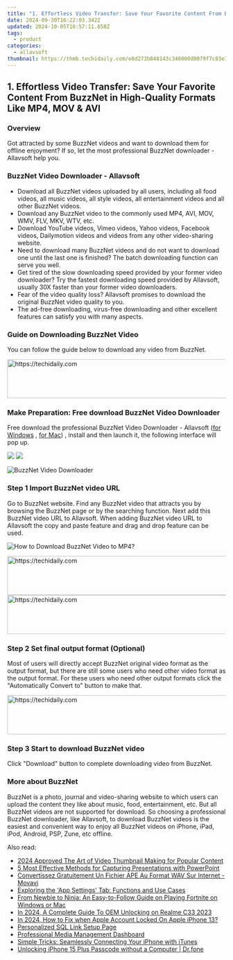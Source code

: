 ```yaml
---
title: "1. Effortless Video Transfer: Save Your Favorite Content From BuzzNet in High-Quality Formats Like MP4, MOV & AVI"
date: 2024-09-30T16:22:03.342Z
updated: 2024-10-05T16:57:11.658Z
tags:
  - product
categories:
  - allavsoft
thumbnail: https://thmb.techidaily.com/e8d273b848143c340000d0079f7c83e7faa1151d78bf679fca424eb3bb1ead67.jpg
---
```


## 1. Effortless Video Transfer: Save Your Favorite Content From BuzzNet in High-Quality Formats Like MP4, MOV & AVI

### Overview

Got attracted by some BuzzNet videos and want to download them for offline enjoyment? If so, let the most professional BuzzNet downloader - Allavsoft help you.

### BuzzNet Video Downloader - Allavsoft

* Download all BuzzNet videos uploaded by all users, including all food videos, all music videos, all style videos, all entertainment videos and all other BuzzNet videos.
* Download any BuzzNet video to the commonly used MP4, AVI, MOV, WMV, FLV, MKV, WTV, etc.
* Download YouTube videos, Vimeo videos, Yahoo videos, Facebook videos, Dailymotion videos and videos from any other video-sharing website.
* Need to download many BuzzNet videos and do not want to download one until the last one is finished? The batch downloading function can serve you well.
* Get tired of the slow downloading speed provided by your former video downloader? Try the fastest downloading speed provided by Allavsoft, usually 30X faster than your former video downloaders.
* Fear of the video quality loss? Allavsoft promises to download the original BuzzNet video quality to you.
* The ad-free downloading, virus-free downloading and other excellent features can satisfy you with many aspects.

### Guide on Downloading BuzzNet Video

You can follow the guide below to download any video from BuzzNet.

<!-- affiliate ads begin -->
<a href="https://appsumo.8odi.net/c/5597632/2151890/7443" target="_top" id="2151890">
  <img src="//a.impactradius-go.com/display-ad/7443-2151890" border="0" alt="https://techidaily.com" width="728" height="90"/>
</a>
<img height="0" width="0" src="https://appsumo.8odi.net/i/5597632/2151890/7443" style="position:absolute;visibility:hidden;" border="0" />
<!-- affiliate ads end -->

### Make Preparation: Free download BuzzNet Video Downloader

Free download the professional BuzzNet Video Downloader - Allavsoft ([for Windows](https://tools.techidaily.com/allavsoft/products/) , [for Mac](https://tools.techidaily.com/allavsoft/products/)) , install and then launch it, the following interface will pop up.

[![](https://www.allavsoft.com/how-to/../images/how-to/free-download-win.jpg)](https://tools.techidaily.com/allavsoft/products/) [![](https://www.allavsoft.com/how-to/../images/how-to/free-download-mac.jpg)](https://tools.techidaily.com/allavsoft/products/)

![BuzzNet Video Downloader](https://www.allavsoft.com/how-to/../images/allavsoft/screen-shot-600.jpg)

### Step 1 Import BuzzNet video URL

Go to BuzzNet website. Find any BuzzNet video that attracts you by browsing the BuzzNet page or by the searching function. Next add this BuzzNet video URL to Allavsoft. When adding BuzzNet video URL to Allavsoft the copy and paste feature and drag and drop feature can be used.

![How to Download BuzzNet Video to MP4?](https://www.allavsoft.com/how-to/../images/how-to/download-rtmp-video/download-rtmp-video.jpg)

<!-- affiliate ads begin -->
<a href="https://appsumo.8odi.net/c/5597632/2144297/7443" target="_top" id="2144297">
  <img src="//a.impactradius-go.com/display-ad/7443-2144297" border="0" alt="https://techidaily.com" width="600" height="90"/>
</a>
<img height="0" width="0" src="https://appsumo.8odi.net/i/5597632/2144297/7443" style="position:absolute;visibility:hidden;" border="0" />
<!-- affiliate ads end -->

<!-- affiliate ads begin -->
<a href="https://imp.i357552.net/c/5597632/947750/11832" target="_top" id="947750">
  <img src="//a.impactradius-go.com/display-ad/11832-947750" border="0" alt="https://techidaily.com" width="728" height="90"/>
</a>
<img height="0" width="0" src="https://imp.i357552.net/i/5597632/947750/11832" style="position:absolute;visibility:hidden;" border="0" />
<!-- affiliate ads end -->

### Step 2 Set final output format (Optional)

Most of users will directly accept BuzzNet original video format as the output format, but there are still some users who need other video format as the output format. For these users who need other output formats click the "Automatically Convert to" button to make that.

<!-- affiliate ads begin -->
<a href="https://appsumo.8odi.net/c/5597632/2151856/7443" target="_top" id="2151856">
  <img src="//a.impactradius-go.com/display-ad/7443-2151856" border="0" alt="https://techidaily.com" width="728" height="90"/>
</a>
<img height="0" width="0" src="https://appsumo.8odi.net/i/5597632/2151856/7443" style="position:absolute;visibility:hidden;" border="0" />
<!-- affiliate ads end -->

### Step 3 Start to download BuzzNet video

Click "Download" button to complete downloading video from BuzzNet.

### More about BuzzNet

BuzzNet is a photo, journal and video-sharing website to which users can upload the content they like about music, food, entertainment, etc. But all BuzzNet videos are not supported for download. So choosing a professional BuzzNet downloader, like Allavsoft, to download BuzzNet videos is the easiest and convenient way to enjoy all BuzzNet videos on iPhone, iPad, iPod, Android, PSP, Zune, etc offline.

<ins class="adsbygoogle"
     style="display:block"
     data-ad-format="autorelaxed"
     data-ad-client="ca-pub-7571918770474297"
     data-ad-slot="1223367746"></ins>

<ins class="adsbygoogle"
     style="display:block"
     data-ad-client="ca-pub-7571918770474297"
     data-ad-slot="8358498916"
     data-ad-format="auto"
     data-full-width-responsive="true"></ins>

<span class="atpl-alsoreadstyle">Also read:</span>
<div><ul>
<li><a href="https://youtube-sure.techidaily.com/approved-the-art-of-video-thumbnail-making-for-popular-content/"><u>2024 Approved The Art of Video Thumbnail Making for Popular Content</u></a></li>
<li><a href="https://fox-web3.techidaily.com/5-most-effective-methods-for-capturing-presentations-with-powerpoint/"><u>5 Most Effective Methods for Capturing Presentations with PowerPoint</u></a></li>
<li><a href="https://tech-revival.techidaily.com/convertissez-gratuitement-un-fichier-ape-au-format-wav-sur-internet-movavi/"><u>Convertissez Gratuitement Un Fichier APE Au Format WAV Sur Internet - Movavi</u></a></li>
<li><a href="https://fox-web3.techidaily.com/exploring-the-app-settings-tab-functions-and-use-cases/"><u>Exploring the 'App Settings' Tab: Functions and Use Cases</u></a></li>
<li><a href="https://tech-haven.techidaily.com/from-newbie-to-ninja-an-easy-to-follow-guide-on-playing-fortnite-on-windows-or-mac/"><u>From Newbie to Ninja: An Easy-to-Follow Guide on Playing Fortnite on Windows or Mac</u></a></li>
<li><a href="https://easy-unlock-android.techidaily.com/in-2024-a-complete-guide-to-oem-unlocking-on-realme-c33-2023-by-drfone-android/"><u>In 2024, A Complete Guide To OEM Unlocking on Realme C33 2023</u></a></li>
<li><a href="https://apple-account.techidaily.com/in-2024-how-to-fix-when-apple-account-locked-on-apple-iphone-13-by-drfone-ios/"><u>In 2024, How to Fix when Apple Account Locked On Apple iPhone 13?</u></a></li>
<li><a href="https://fox-web3.techidaily.com/personalized-sql-link-setup-page/"><u>Personalized SQL Link Setup Page</u></a></li>
<li><a href="https://fox-web3.techidaily.com/professional-media-management-dashboard/"><u>Professional Media Management Dashboard</u></a></li>
<li><a href="https://fox-web3.techidaily.com/simple-tricks-seamlessly-connecting-your-iphone-with-itunes/"><u>Simple Tricks: Seamlessly Connecting Your iPhone with iTunes</u></a></li>
<li><a href="https://iphone-unlock.techidaily.com/unlocking-iphone-15-plus-passcode-without-a-computer-drfone-by-drfone-ios/"><u>Unlocking iPhone 15 Plus Passcode without a Computer | Dr.fone</u></a></li>
</ul></div>

